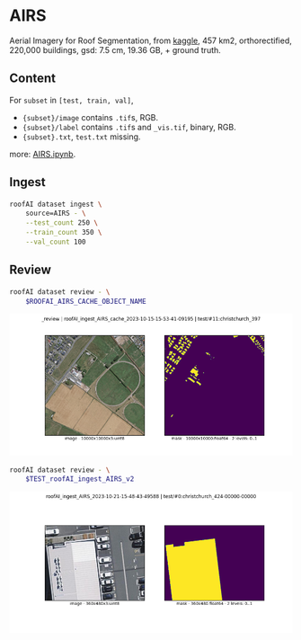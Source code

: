 # AIRS

Aerial Imagery for Roof Segmentation, from [kaggle](https://www.kaggle.com/datasets/atilol/aerialimageryforroofsegmentation), 457 km2, orthorectified, 220,000 buildings, gsd: 7.5 cm, 19.36 GB, + ground truth.

## Content

For `subset` in `[test, train, val]`,

- `{subset}/image` contains `.tif`s, RGB.
- `{subset}/label` contains `.tif`s and `_vis.tif`, binary, RGB.
- `{subset}.txt`, `test.txt` missing.

more: [AIRS.ipynb](../../notebooks/dataset/custom/AIRS.ipynb).

## Ingest

```bash
roofAI dataset ingest \
    source=AIRS - \
    --test_count 250 \
    --train_count 350 \
    --val_count 100
```

## Review

```bash
roofAI dataset review - \
    $ROOFAI_AIRS_CACHE_OBJECT_NAME
```

![image](../../../assets/christchurch_397.png)

```bash
roofAI dataset review - \
    $TEST_roofAI_ingest_AIRS_v2
```

![image](../../../assets/christchurch_424-00000-00000.png)
